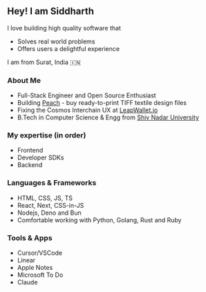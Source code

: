 ## Hey! I am Siddharth

I love building high quality software that
- Solves real world problems
- Offers users a delightful experience

I am from Surat, India 🇮🇳

### About Me
- Full-Stack Engineer and Open Source Enthusiast
- Building [Peach](https://mypeach.in) - buy ready-to-print TIFF textile design files
- Fixing the Cosmos Interchain UX at [LeapWallet.io](https://leapwallet.io)
- B.Tech in Computer Science & Engg from [Shiv Nadar University](https://snu.edu.in)

### My expertise (in order)

- Frontend
- Developer SDKs
- Backend

### Languages & Frameworks

- HTML, CSS, JS, TS
- React, Next, CSS-in-JS
- Nodejs, Deno and Bun
- Comfortable working with Python, Golang, Rust and Ruby

### Tools & Apps

- Cursor/VSCode
- Linear
- Apple Notes
- Microsoft To Do
- Claude
